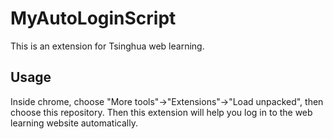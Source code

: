 # MyAutoLoginScript
This is an extension for Tsinghua web learning.
## Usage
Inside chrome, choose "More tools"->"Extensions"->"Load unpacked", then choose this repository.
Then this extension will help you log in to the web learning website automatically.